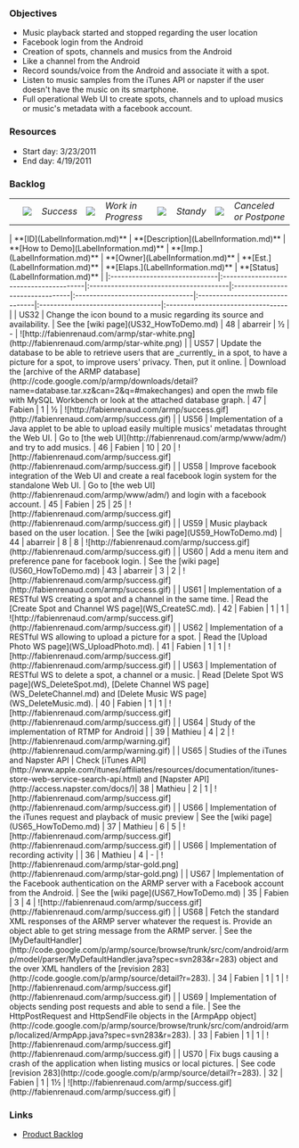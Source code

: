### Objectives ###

  * Music playback started and stopped regarding the user location
  * Facebook login from the Android
  * Creation of spots, channels and musics from the Android
  * Like a channel from the Android
  * Record sounds/voice from the Android and associate it with a spot.
  * Listen to music samples from the iTunes API or napster if the user doesn't have the music on its smartphone.
  * Full operational Web UI to create spots, channels and to upload musics or music's metadata with a facebook account.

### Resources ###

  * Start day: 3/23/2011
  * End day: 4/19/2011

### Backlog ###

<table width='100%' border='0'>
<tr>
<td width='auto'></td>
<td width='24'><img src='http://fabienrenaud.com/armp/success.gif' /></td>
<td width='60'><i>Success</i></td>
<td width='24'><img src='http://fabienrenaud.com/armp/star-gold.png' /></td>
<td width='110'><i>Work in Progress</i></td>
<td width='24'><img src='http://fabienrenaud.com/armp/star-white.png' /></td>
<td width='55'><i>Standy</i></td>
<td width='24'><img src='http://fabienrenaud.com/armp/warning.gif' /></td>
<td width='150'><i>Canceled or Postpone</i></td>
</tr>
</table>
| **[ID](LabelInformation.md)** | **[Description](LabelInformation.md)** | **[How to Demo](LabelInformation.md)** | **[Imp.](LabelInformation.md)** | **[Owner](LabelInformation.md)** | **[Est.](LabelInformation.md)** | **[Elaps.](LabelInformation.md)** | **[Status](LabelInformation.md)** |
|:------------------------------|:---------------------------------------|:---------------------------------------|:--------------------------------|:---------------------------------|:--------------------------------|:----------------------------------|:----------------------------------|
| US32                          | Change the icon bound to a music regarding its source and availability. | See the [wiki page](US32_HowToDemo.md) | 48                              | abarreir                         | ½                               | -                                 | ![http://fabienrenaud.com/armp/star-white.png](http://fabienrenaud.com/armp/star-white.png) |
| US57                          | Update the database to be able to retrieve users that are _currently_ in a spot, to have a picture for a spot, to improve users' privacy. Then, put it online. | Download the [archive of the ARMP database](http://code.google.com/p/armp/downloads/detail?name=database.tar.xz&can=2&q=#makechanges) and open the mwb file with MySQL Workbench or look at the attached database graph. | 47                              | Fabien                           | 1                               | ½                                 | ![http://fabienrenaud.com/armp/success.gif](http://fabienrenaud.com/armp/success.gif) |
| US56                          | Implementation of a Java applet to be able to upload easily multiple musics' metadatas throught the Web UI. | Go to [the web UI](http://fabienrenaud.com/armp/www/adm/) and try to add musics. | 46                              | Fabien                           | 10                              | 20                                | ![http://fabienrenaud.com/armp/success.gif](http://fabienrenaud.com/armp/success.gif) |
| US58                          | Improve facebook integration of the Web UI and create a real facebook login system for the standalone Web UI. | Go to [the web UI](http://fabienrenaud.com/armp/www/adm/) and login with a facebook account. | 45                              | Fabien                           | 25                              | 25                                | ![http://fabienrenaud.com/armp/success.gif](http://fabienrenaud.com/armp/success.gif) |
| US59                          | Music playback based on the user location. | See the [wiki page](US59_HowToDemo.md) | 44                              | abarreir                         | 8                               | 8                                 | ![http://fabienrenaud.com/armp/success.gif](http://fabienrenaud.com/armp/success.gif) |
| US60                          | Add a menu item and preference pane for facebook login. | See the [wiki page](US60_HowToDemo.md) | 43                              | abarreir                         | 3                               | 2                                 | ![http://fabienrenaud.com/armp/success.gif](http://fabienrenaud.com/armp/success.gif) |
| US61                          | Implementation of a RESTful WS creating a spot and a channel in the same time. | Read the [Create Spot and Channel WS page](WS_CreateSC.md). | 42                              | Fabien                           | 1                               | 1                                 | ![http://fabienrenaud.com/armp/success.gif](http://fabienrenaud.com/armp/success.gif) |
| US62                          | Implementation of a RESTful WS allowing to upload a picture for a spot. | Read the [Upload Photo WS page](WS_UploadPhoto.md). | 41                              | Fabien                           | 1                               | 1                                 | ![http://fabienrenaud.com/armp/success.gif](http://fabienrenaud.com/armp/success.gif) |
| US63                          | Implementation of RESTful WS to delete a spot, a channel or a music. | Read [Delete Spot WS page](WS_DeleteSpot.md), [Delete Channel WS page](WS_DeleteChannel.md) and [Delete Music WS page](WS_DeleteMusic.md). | 40                              | Fabien                           | 1                               | 1                                 | ![http://fabienrenaud.com/armp/success.gif](http://fabienrenaud.com/armp/success.gif) |
| US64                          | Study of the implementation of RTMP for Android |                                        | 39                              | Mathieu                          | 4                               | 2                                 | ![http://fabienrenaud.com/armp/warning.gif](http://fabienrenaud.com/armp/warning.gif) |
| US65                          | Studies of the iTunes and Napster API  | Check [iTunes API](http://www.apple.com/itunes/affiliates/resources/documentation/itunes-store-web-service-search-api.html) and [Napster API](http://access.napster.com/docs/)| 38                              | Mathieu                          | 2                               | 1                                 | ![http://fabienrenaud.com/armp/success.gif](http://fabienrenaud.com/armp/success.gif) |
| US66                          | Implementation of the iTunes request and playback of music preview | See the [wiki page](US65_HowToDemo.md) | 37                              | Mathieu                          | 6                               | 5                                 | ![http://fabienrenaud.com/armp/success.gif](http://fabienrenaud.com/armp/success.gif) |
| US66                          | Implementation of recording activity   |                                        | 36                              | Mathieu                          | 4                               | -                                 | ![http://fabienrenaud.com/armp/star-gold.png](http://fabienrenaud.com/armp/star-gold.png) |
| US67                          | Implementation of the Facebook authentication on the ARMP server with a Facebook account from the Android. | See the [wiki page](US67_HowToDemo.md) | 35                              | Fabien                           | 3                               | 4                                 | ![http://fabienrenaud.com/armp/success.gif](http://fabienrenaud.com/armp/success.gif) |
| US68                          | Fetch the standard XML responses of the ARMP server whatever the request is. Provide an object able to get string message from the ARMP server. | See the [MyDefaultHandler](http://code.google.com/p/armp/source/browse/trunk/src/com/android/armp/model/parser/MyDefaultHandler.java?spec=svn283&r=283) object and the over XML handlers of the [revision 283](http://code.google.com/p/armp/source/detail?r=283). | 34                              | Fabien                           | 1                               | 1                                 | ![http://fabienrenaud.com/armp/success.gif](http://fabienrenaud.com/armp/success.gif) |
| US69                          | Implementation of objects sending post requests and able to send a file. | See the HttpPostRequest and HttpSendFile objects in the [ArmpApp object](http://code.google.com/p/armp/source/browse/trunk/src/com/android/armp/localized/ArmpApp.java?spec=svn283&r=283). | 33                              | Fabien                           | 1                               | 1                                 | ![http://fabienrenaud.com/armp/success.gif](http://fabienrenaud.com/armp/success.gif) |
| US70                          | Fix bugs causing a crash of the application when listing musics or local pictures. | See code [revision 283](http://code.google.com/p/armp/source/detail?r=283). | 32                              | Fabien                           | 1                               | 1½                                | ![http://fabienrenaud.com/armp/success.gif](http://fabienrenaud.com/armp/success.gif) |

### Links ###

  * [Product Backlog](ProductBacklog.md)